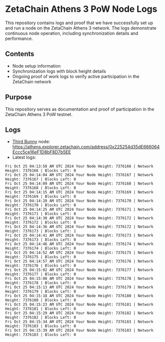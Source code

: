 # ZetaChain Athens 3 PoW Node Logs
This repository contains logs and proof that we have successfully set up and run a node on the ZetaChain Athens 3 network. The logs demonstrate continuous node operation, including synchronization details and performance.

## Contents
- Node setup information
- Synchronization logs with block height details
- Ongoing proof of work logs to verify active participation in the ZetaChain network

## Purpose
This repository serves as documentation and proof of participation in the ZetaChain Athens 3 PoW testnet.

## Logs

- [Third Bunny](https://thirdbunny.xyz/) node: https://athens.explorer.zetachain.com/address/0x225254d35dE666064Eccc5ce16eF1D8bF8D7b5EE
- Latest logs:
```
Fri Oct 25 04:13:58 AM UTC 2024 Your Node Height: 7376166 | Network Height: 7376166 | Blocks Left: 0
Fri Oct 25 04:14:04 AM UTC 2024 Your Node Height: 7376167 | Network Height: 7376167 | Blocks Left: 0
Fri Oct 25 04:14:09 AM UTC 2024 Your Node Height: 7376168 | Network Height: 7376168 | Blocks Left: 0
Fri Oct 25 04:14:15 AM UTC 2024 Your Node Height: 7376169 | Network Height: 7376169 | Blocks Left: 0
Fri Oct 25 04:14:20 AM UTC 2024 Your Node Height: 7376170 | Network Height: 7376170 | Blocks Left: 0
Fri Oct 25 04:14:25 AM UTC 2024 Your Node Height: 7376171 | Network Height: 7376171 | Blocks Left: 0
Fri Oct 25 04:14:30 AM UTC 2024 Your Node Height: 7376172 | Network Height: 7376172 | Blocks Left: 0
Fri Oct 25 04:14:36 AM UTC 2024 Your Node Height: 7376172 | Network Height: 7376173 | Blocks Left: 1
Fri Oct 25 04:14:41 AM UTC 2024 Your Node Height: 7376173 | Network Height: 7376173 | Blocks Left: 0
Fri Oct 25 04:14:46 AM UTC 2024 Your Node Height: 7376174 | Network Height: 7376174 | Blocks Left: 0
Fri Oct 25 04:14:52 AM UTC 2024 Your Node Height: 7376175 | Network Height: 7376175 | Blocks Left: 0
Fri Oct 25 04:14:57 AM UTC 2024 Your Node Height: 7376176 | Network Height: 7376176 | Blocks Left: 0
Fri Oct 25 04:15:02 AM UTC 2024 Your Node Height: 7376177 | Network Height: 7376177 | Blocks Left: 0
Fri Oct 25 04:15:08 AM UTC 2024 Your Node Height: 7376178 | Network Height: 7376178 | Blocks Left: 0
Fri Oct 25 04:15:13 AM UTC 2024 Your Node Height: 7376179 | Network Height: 7376179 | Blocks Left: 0
Fri Oct 25 04:15:18 AM UTC 2024 Your Node Height: 7376180 | Network Height: 7376180 | Blocks Left: 0
Fri Oct 25 04:15:23 AM UTC 2024 Your Node Height: 7376181 | Network Height: 7376181 | Blocks Left: 0
Fri Oct 25 04:15:29 AM UTC 2024 Your Node Height: 7376182 | Network Height: 7376182 | Blocks Left: 0
Fri Oct 25 04:15:34 AM UTC 2024 Your Node Height: 7376183 | Network Height: 7376183 | Blocks Left: 0
Fri Oct 25 04:15:39 AM UTC 2024 Your Node Height: 7376183 | Network Height: 7376183 | Blocks Left: 0
```
